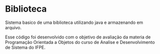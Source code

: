 # Biblioteca 
Sistema basico de uma biblioteca utilizando java e armazenando em arquivo.

Esse código foi desenvolvido com o objetivo de avaliação da materia de Programação Orientada a Objetos do curso de Analise e Desenvolvimento de Sistema do IFPE.
